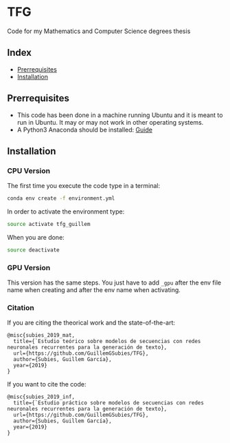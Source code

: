 # TFG
Code for my Mathematics and Computer Science degrees thesis

## Index
* [Prerrequisites](#prerrequisites)
* [Installation](#installation)

## Prerrequisites
* This code has been done in a machine running Ubuntu and it is meant to run in Ubuntu. It may or may not work in other operating systems.
* A Python3 Anaconda should be installed: [Guide](https://docs.anaconda.com/anaconda/install/linux/)

## Installation

### CPU Version
The first time you execute the code type in a terminal:

```bash
conda env create -f environment.yml
```

In order to activate the environment type:

```bash
source activate tfg_guillem
```

When you are done:

```bash
source deactivate
```

### GPU Version

This version has the same steps. You just have to add `_gpu` after the env file name when creating and after the env name when activating.



### Citation

If you are citing the theorical work and the state-of-the-art:

```
@misc{subies_2019_mat,
  title={`Estudio teórico sobre modelos de secuencias con redes neuronales recurrentes para la generación de texto},
  url={https://github.com/GuillemGSubies/TFG},
  author={Subies, Guillem García},
  year={2019}
} 
```

If you want to cite the code:

```
@misc{subies_2019_inf,
  title={`Estudio práctico sobre modelos de secuencias con redes neuronales recurrentes para la generación de texto},
  url={https://github.com/GuillemGSubies/TFG},
  author={Subies, Guillem García},
  year={2019}
} 
```
